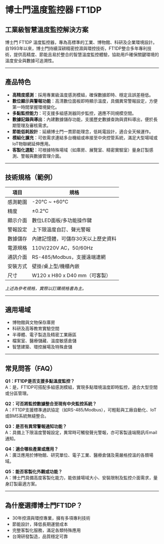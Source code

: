 # 博士門溫度監控器 FT1DP

## 工業級智慧溫度監控解決方案

博士門 FT1DP 溫度監控器，專為高標準的工業、博物館、科研及企業環境設計。自1993年以來，博士門持續深耕精密控濕與環控技術，FT1DP整合多年專利技術，提供高精度、節能且易於整合的智慧溫度監控體驗，協助用戶確保關鍵環境的溫度安全與數據可追溯性。

---

## 產品特色

- **高精度感測**：採用專業級溫度感測模組，確保數據即時、穩定且誤差極低。
- **數位顯示與警報功能**：高清數位面板即時顯示溫度，具備異常警報設定，方便第一時間掌握環境變化。
- **多點監控能力**：可支援多組感測器同步監控，適應不同規模空間。
- **數據記錄與導出**：內建數據儲存功能，支援歷史數據查詢與資料導出，便於長期管理及審核需求。
- **節能低耗設計**：延續博士門一貫節能理念，低耗電設計，適合全天候運作。
- **模組化擴充**：可依需求連結多台機組或串接至中央控管系統，滿足大型場域或IoT物聯網延伸應用。
- **客製化選配**：可根據特殊場域（如庫房、展覽室、精密實驗室）量身訂製感測、警報與數據管理介面。

---

## 技術規格（範例）

| 項目             | 規格                                  |
|------------------|---------------------------------------|
| 感測範圍         | -20°C ~ +60°C                         |
| 精度             | ±0.2°C                                |
| 顯示介面         | 數位LED面板/多功能操作鍵              |
| 警報設定         | 上下限溫度自訂、聲光警報              |
| 數據儲存         | 內建記憶體，可儲存30天以上歷史資料     |
| 電源規格         | 110V/220V AC，50/60Hz                 |
| 通訊介面         | RS-485/Modbus，支援遠端連網           |
| 安裝方式         | 壁掛/桌上型/機櫃內嵌                  |
| 尺寸             | W120 x H80 x D40 mm（可客製）         |

*上述為參考規格，實際以訂購規格書為主。*

---

## 適用場域

- 博物館與文物保存庫房
- 科研及高等教育實驗空間
- 半導體、電子製造及精密工業廠區
- 檔案室、醫療儲藏、溫度敏感倉儲
- 智慧建築、環控展場及特殊倉儲

---

## 常見問答（FAQ）

**Q1：FT1DP是否支援多點溫度監控？**  
A：是，FT1DP可搭配多組感測模組，實現多點環境溫度即時監控，適合大型空間或分區管理。

**Q2：可否將監控數據整合至現有中央監控系統？**  
A：FT1DP支援標準通訊協定（如RS-485/Modbus），可輕鬆與工廠自動化、IoT或BMS系統無縫整合。

**Q3：是否有異常警報通知功能？**  
A：具備上下限溫度警報設定，異常時可觸發聲光警報，亦可客製遠端簡訊/Email通知。

**Q4：適合哪些產業或應用？**  
A：廣泛應用於博物館、研究單位、電子工業、醫療倉儲及需嚴格控溫的各類場域。

**Q5：能否客製化外觀或功能？**  
A：博士門具備高度客製化能力，能依據場域大小、安裝限制及監控介面需求，量身訂製最適方案。

---

## 為什麼選擇博士門FT1DP？

- 30年控濕與環控專業，擁有多項專利技術
- 節能設計，降低長期運營成本
- 完整客製化服務，滿足各類特殊應用
- 台灣研發製造，品質穩定可靠